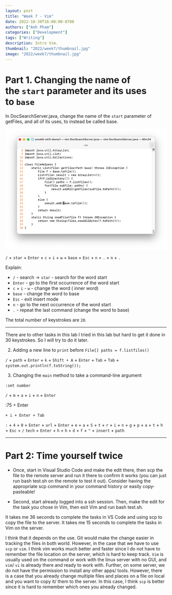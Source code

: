 ```yaml
---
layout: post
title: "Week 7 - Vim"
date: 2022-10-30T16:00:00-0700
authors: ["Anh Pham"]
categories: ["Development"]
tags: ["Writing"]
description: Intro Vim.
thumbnail: "2022/week7/thumbnail.jpg"
image: "2022/week7/thumbnail.jpg"
---
```


# Part 1. Changing the name of the `start` parameter and its uses to `base`

In DocSearchServer.java, change the name of the `start` parameter of getFiles, and all of its uses, to instead be called base.

![Vim](../../assets/images/2022/week7/vim.png)

`/` + `star` + `Enter` + `c` + `i` + `w` + `base` + `Esc` + `n` + `.` + `n` + `.`

Explain:

- `/` - search
  -> `star` - search for the word start
- `Enter` - go to the first occurrence of the word start
- `c` + `i` - `w` - change the word ( inner word)
- `base` - change the word to base
- `Esc` - exit insert mode
- `n` - go to the next occurrence of the word start
- `.` - repeat the last command (change the word to base)

The total number of keystrokes are `20`.

---

There are to other tasks in this lab I tried in this lab but hard to get it done in 30 keystrokes. So I will try to do it later.

2. Adding a new line to `print` before `File[] paths = f.listfiles()`

`/` + `path` + `Enter` + `k` + `Shift + A` + `Enter` + `Tab` + `Tab` + `system.out.println(f.toString());`

3. Changing the `main` method to take a command-line argument

`:set number`

`/` + `m` + `a` + `i` + `n` + `Enter`

:75 + Enter

`+ i + Enter + Tab`

`:` + `4` + `0` + `Enter` + `url` + `Enter` + `e` + `a` + `S` + `t` + `r` + `i` + `n` + `g` + `p` + `a` + `t` + `h` + `Esc` + `/` `tech` + `Enter` + `h` + `h` + `d` + `f` + `"` + `insert` + `path`

---

# Part 2: Time yourself twice

- Once, start in Visual Studio Code and make the edit there, then scp the file to the remote server and run it there to confirm it works (you can just run bash test.sh on the remote to test it out). Consider having the appropriate scp command in your command history or easily copy-pasteable!

- Second, start already logged into a ssh session. Then, make the edit for the task you chose in Vim, then exit Vim and run bash test.sh.

It takes me 36 seconds to complete the tasks in VS Code and using scp to copy the file to the server. It takes me 15 seconds to complete the tasks in Vim on the server.

I think that it depends on the use. Git would make the change easier in tracking the files in both world. However, in the case that we have to use `scp` or `vim`. I think vim works much better and faster since I do not have to remember the file location on the server, which is hard to keep track. `Vim` is usually used on the command or work with the linux server with no GUI, and `vim`/ `vi` is already there and ready to work with. Further, on some server, we do not have the permission to install any other apps/ tools. However, there is a case that you already change multiple files and places on a file on local and you want to copy it/ them to the server. In this case, I think `scp` is better since it is hard to remember which ones you already changed.
